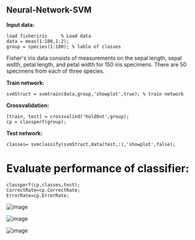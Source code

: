 ## Neural-Network-SVM

**Input data:**
```
load fisheriris     % Load data
data = meas(1:100,1:2);
group = species(1:100); % lable of classes
```

Fisher's iris data consists of measurements on the sepal length, sepal width, petal length, and petal width for 150 iris specimens. There are 50 specimens from each of three species.

**Train network:**
```
svmStruct = svmtrain(data,group,'showplot',true); % train network
```

**Crossvalidation:**
```
[train, test] = crossvalind('holdOut',group);
cp = classperf(group);
```

**Test network:**
```
classes= svmclassify(svmStruct,data(test,:),'showplot',false);
```

Evaluate performance of classifier:
=========
```
classperf(cp,classes,test);
CorrectRate=cp.CorrectRate;
ErrorRate=cp.ErrorRate;
```

![image](https://user-images.githubusercontent.com/21992001/187100731-9809e4cc-76c0-4bc7-b5da-febf06f1c78e.png)

![image](https://user-images.githubusercontent.com/21992001/187100744-f34eb1bc-9a58-4957-bb80-f33c84b17322.png)

![image](https://user-images.githubusercontent.com/21992001/187100756-daa9b90c-b82c-4860-b130-629f3c4d1648.png)
